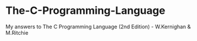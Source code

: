 # The-C-Programming-Language

My answers to The C Programming Language (2nd Edition) - W.Kernighan & M.Ritchie
